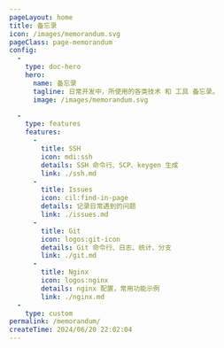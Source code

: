 ```yaml
---
pageLayout: home
title: 备忘录
icon: /images/memorandum.svg
pageClass: page-memorandum
config:
  -
    type: doc-hero
    hero:
      name: 备忘录
      tagline: 日常开发中，所使用的各类技术 和 工具 备忘录。
      image: /images/memorandum.svg

  -
    type: features
    features:
      -
        title: SSH
        icon: mdi:ssh
        details: SSH 命令行、SCP、keygen 生成
        link: ./ssh.md
      -
        title: Issues
        icon: cil:find-in-page
        details: 记录日常遇到的问题
        link: ./issues.md
      -
        title: Git
        icon: logos:git-icon
        details: Git 命令行、日志、统计、分支
        link: ./git.md
      -
        title: Nginx
        icon: logos:nginx
        details: nginx 配置，常用功能示例
        link: ./nginx.md
  -
    type: custom
permalink: /memorandum/
createTime: 2024/06/20 22:02:04
---
```


<style>
.page-memorandum {
  --vp-home-hero-name-color: transparent;
  --vp-home-hero-name-background: linear-gradient(120deg, #ff8736 30%, #ffdf85);
  --vp-home-hero-image-background-image: linear-gradient(
    45deg,
    rgb(255, 246, 215) 50%,
    rgb(239, 216, 177) 50%
  );
  --vp-home-hero-image-filter: blur(44px);
}

[data-theme="dark"] .page-memorandum {
  --vp-home-hero-image-background-image: linear-gradient(
    45deg,
    rgba(255, 246, 215, 0.07) 50%,
    rgba(239, 216, 177, 0.15) 50%
  );
}
</style>

